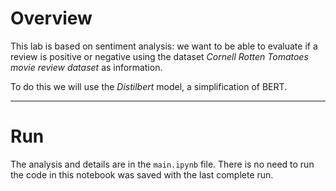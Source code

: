 # Overview

This lab is based on sentiment analysis: we want to be able to evaluate if a review is positive or negative using the dataset *Cornell Rotten Tomatoes movie review dataset* as information.

To do this we will use the *Distilbert* model, a simplification of BERT.

---

# Run

The analysis and details are in the `main.ipynb` file. There is no need to run the code in this notebook was saved with the last complete run.
